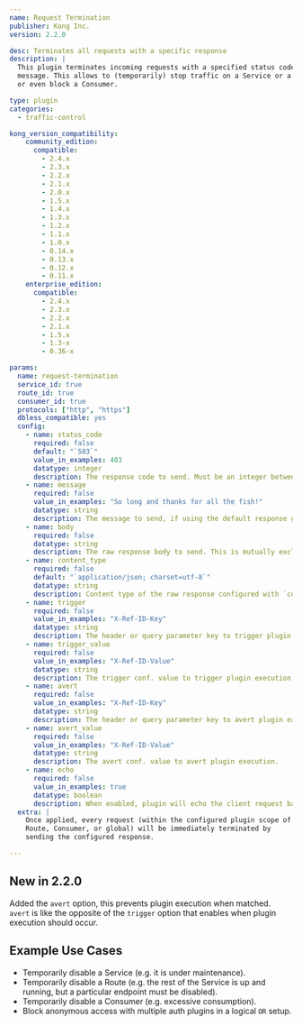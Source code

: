 ```yaml
---
name: Request Termination
publisher: Kong Inc.
version: 2.2.0

desc: Terminates all requests with a specific response
description: |
  This plugin terminates incoming requests with a specified status code and
  message. This allows to (temporarily) stop traffic on a Service or a Route,
  or even block a Consumer.

type: plugin
categories:
  - traffic-control

kong_version_compatibility:
    community_edition:
      compatible:
        - 2.4.x
        - 2.3.x
        - 2.2.x
        - 2.1.x
        - 2.0.x
        - 1.5.x
        - 1.4.x
        - 1.3.x
        - 1.2.x
        - 1.1.x
        - 1.0.x
        - 0.14.x
        - 0.13.x
        - 0.12.x
        - 0.11.x
    enterprise_edition:
      compatible:
        - 2.4.x
        - 2.3.x
        - 2.2.x
        - 2.1.x
        - 1.5.x
        - 1.3-x
        - 0.36-x

params:
  name: request-termination
  service_id: true
  route_id: true
  consumer_id: true
  protocols: ["http", "https"]
  dbless_compatible: yes
  config:
    - name: status_code
      required: false
      default: "`503`"
      value_in_examples: 403
      datatype: integer
      description: The response code to send. Must be an integer between 100 and 599.
    - name: message
      required: false
      value_in_examples: "So long and thanks for all the fish!"
      datatype: string
      description: The message to send, if using the default response generator.
    - name: body
      required: false
      datatype: string
      description: The raw response body to send. This is mutually exclusive with the `config.message` field.
    - name: content_type
      required: false
      default: "`application/json; charset=utf-8`"
      datatype: string
      description: Content type of the raw response configured with `config.body`.
    - name: trigger
      required: false
      value_in_examples: "X-Ref-ID-Key"
      datatype: string
      description: The header or query parameter key to trigger plugin execution.
    - name: trigger_value
      required: false
      value_in_examples: "X-Ref-ID-Value"
      datatype: string
      description: The trigger conf. value to trigger plugin execution.
    - name: avert
      required: false
      value_in_examples: "X-Ref-ID-Key"
      datatype: string
      description: The header or query parameter key to avert plugin execution.
    - name: avert_value
      required: false
      value_in_examples: "X-Ref-ID-Value"
      datatype: string
      description: The avert conf. value to avert plugin execution.
    - name: echo
      required: false
      value_in_examples: true
      datatype: boolean
      description: When enabled, plugin will echo the client request back as the http response.
  extra: |
    Once applied, every request (within the configured plugin scope of a Service,
    Route, Consumer, or global) will be immediately terminated by
    sending the configured response.

---
```


## New in 2.2.0

Added the `avert` option, this prevents plugin execution when matched. `avert` is like the opposite of the `trigger` option 
that enables when plugin execution should occur.


## Example Use Cases

- Temporarily disable a Service (e.g. it is under maintenance).
- Temporarily disable a Route (e.g. the rest of the Service is up and running, but a particular endpoint must be disabled).
- Temporarily disable a Consumer (e.g. excessive consumption).
- Block anonymous access with multiple auth plugins in a logical `OR` setup.
